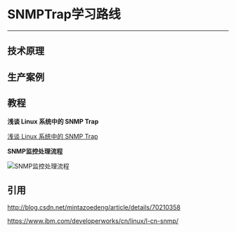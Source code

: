 # SNMPTrap学习路线

---






## 技术原理



## 生产案例



## 教程


**浅谈 Linux 系统中的 SNMP Trap**

[浅谈 Linux 系统中的 SNMP Trap](https://www.ibm.com/developerworks/cn/linux/l-cn-snmp/)







**SNMP监控处理流程**

![SNMP监控处理流程](http://blog.csdn.net/mintazoedeng/article/details/70210358)


## 引用

http://blog.csdn.net/mintazoedeng/article/details/70210358


https://www.ibm.com/developerworks/cn/linux/l-cn-snmp/

